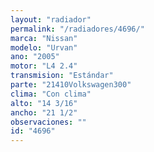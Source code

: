 ```yaml
---
layout: "radiador"
permalink: "/radiadores/4696/"
marca: "Nissan"
modelo: "Urvan"
ano: "2005"
motor: "L4 2.4"
transmision: "Estándar"
parte: "21410Volkswagen300"
clima: "Con clima"
alto: "14 3/16"
ancho: "21 1/2"
observaciones: ""
id: "4696"
---
```


